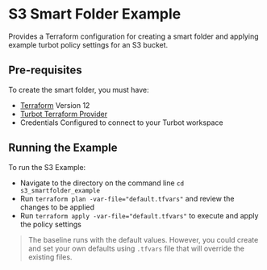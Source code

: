 # S3 Smart Folder Example

Provides a Terraform configuration for creating a smart folder and applying example turbot policy settings for an S3 bucket.


## Pre-requisites

To create the smart folder, you must have:
- [Terraform](https://www.terraform.io) Version 12
- [Turbot Terraform Provider](https://github.com/turbotio/terraform-provider-turbot)
- Credentials Configured to connect to your Turbot workspace

## Running the Example

To run the S3 Example:
- Navigate to the directory on the command line `cd s3_smartfolder_example`
- Run `terraform plan -var-file="default.tfvars"` and review the changes to be applied
- Run `terraform apply -var-file="default.tfvars"` to execute and apply the policy settings

> The baseline runs with the default values. However, you could create and set your own defaults using `.tfvars` file that will override the existing files.